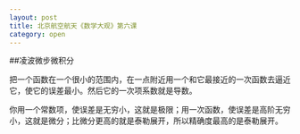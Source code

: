 ```yaml
---
layout: post
title: 北京航空航天《数学大观》第六课
category: open
---
```

##凌波微步微积分

把一个函数在一个很小的范围内，在一点附近用一个和它最接近的一次函数去逼近它，使它的误差最小。然后它的一次项系数就是导数。

你用一个常数项，使误差是无穷小，这就是极限；用一次函数，使误差是高阶无穷小，这就是微分；比微分更高的就是泰勒展开，所以精确度最高的是泰勒展开。

